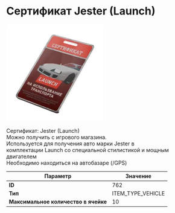 # Сертификат Jester (Launch)

![Item Image](../img/762.webp?raw=true)

Сертификат: Jester (Launch)<br>Можно получить с игрового магазина.<br>Используется для получения авто марки Jester в<br>комплектации Launch со специальной стилистикой и мощным двигателем<br>Необходимо находиться на автобазаре (/GPS)


| Параметр | Значение |
|----------|----------|
| **ID** | 762 |
| **Тип** | ITEM_TYPE_VEHICLE |
| **Максимальное количество в ячейке** | 10 |

